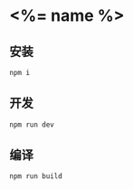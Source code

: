 # <%= name %>

## 安装
```bash
npm i
```

## 开发
```bash
npm run dev
```

## 编译
```bash
npm run build
```